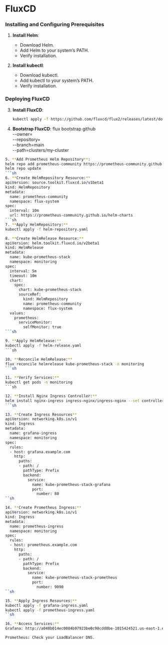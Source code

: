 # FluxCD
### Installing and Configuring Prerequisites

1. **Install Helm**:
   - Download Helm.
   - Add Helm to your system’s PATH.
   - Verify installation.

2. **Install kubectl**:
   - Download kubectl.
   - Add kubectl to your system’s PATH.
   - Verify installation.

### Deploying FluxCD

3. **Install FluxCD**:
   ```sh
   kubectl apply -f https://github.com/fluxcd/flux2/releases/latest/download/install.yaml

4. **Bootstrap FluxCD**:
flux bootstrap github \
  --owner=<your-github-username> \
  --repository=<your-repo-name> \
  --branch=main \
  --path=clusters/my-cluster
```sh
5. **Add Prometheus Helm Repository**:
helm repo add prometheus-community https://prometheus-community.github.io/helm-charts
helm repo update
```sh
6. **Create HelmRepository Resource:**
apiVersion: source.toolkit.fluxcd.io/v1beta1
kind: HelmRepository
metadata:
  name: prometheus-community
  namespace: flux-system
spec:
  interval: 10m
  url: https://prometheus-community.github.io/helm-charts
```sh
7. **Apply HelmRepository:**
kubectl apply -f helm-repository.yaml

8. **Create HelmRelease Resource:**
apiVersion: helm.toolkit.fluxcd.io/v2beta1
kind: HelmRelease
metadata:
  name: kube-prometheus-stack
  namespace: monitoring
spec:
  interval: 5m
  timeout: 10m
  chart:
    spec:
      chart: kube-prometheus-stack
      sourceRef:
        kind: HelmRepository
        name: prometheus-community
        namespace: flux-system
  values:
    prometheus:
      serviceMonitor:
        selfMonitor: true
```sh

9. **Apply HelmRelease:**
kubectl apply -f helm-release.yaml
```sh

10. **Reconcile HelmRelease:**
flux reconcile helmrelease kube-prometheus-stack -n monitoring
```sh

11. **Verify Services:**
kubectl get pods -n monitoring
```sh

12. **Install Nginx Ingress Controller:**
helm install nginx-ingress ingress-nginx/ingress-nginx --set controller.publishService.enabled=true -n ingress-nginx --create-namespace
```sh

13. **Create Ingress Resources**
apiVersion: networking.k8s.io/v1
kind: Ingress
metadata:
  name: grafana-ingress
  namespace: monitoring
spec:
  rules:
  - host: grafana.example.com
    http:
      paths:
      - path: /
        pathType: Prefix
        backend:
          service:
            name: kube-prometheus-stack-grafana
            port:
              number: 80
``sh

14. **Create Prometheus Ingress:**
apiVersion: networking.k8s.io/v1
kind: Ingress
metadata:
  name: prometheus-ingress
  namespace: monitoring
spec:
  rules:
  - host: prometheus.example.com
    http:
      paths:
      - path: /
        pathType: Prefix
        backend:
          service:
            name: kube-prometheus-stack-prometheus
            port:
              number: 9090
``sh

15. **Apply Ingress Resources:**
kubectl apply -f grafana-ingress.yaml
kubectl apply -f prometheus-ingress.yaml
``sh

16. **Access Services:**
Grafana: http://a048b014ec0084b97923be0c98cdd0be-1015424521.us-east-1.elb.amazonaws.com

Prometheus: Check your LoadBalancer DNS.






